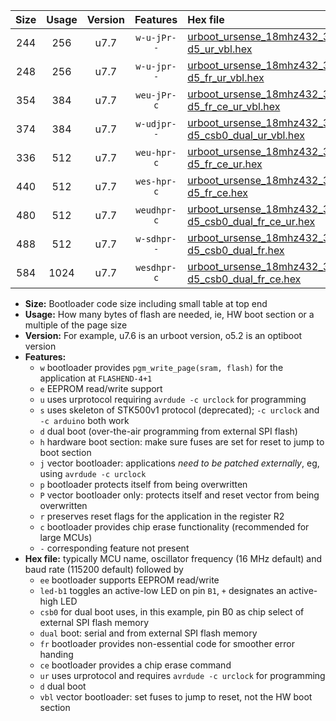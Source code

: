 |Size|Usage|Version|Features|Hex file|
|:-:|:-:|:-:|:-:|:--|
|244|256|u7.7|`w-u-jPr--`|[urboot_ursense_18mhz432_38400bps_led-d5_ur_vbl.hex](https://raw.githubusercontent.com/stefanrueger/urboot.hex/main/boards/ursense/fcpu_18mhz432/38400_bps/urboot_ursense_18mhz432_38400bps_led-d5_ur_vbl.hex)|
|248|256|u7.7|`w-u-jpr--`|[urboot_ursense_18mhz432_38400bps_led-d5_fr_ur_vbl.hex](https://raw.githubusercontent.com/stefanrueger/urboot.hex/main/boards/ursense/fcpu_18mhz432/38400_bps/urboot_ursense_18mhz432_38400bps_led-d5_fr_ur_vbl.hex)|
|354|384|u7.7|`weu-jPr-c`|[urboot_ursense_18mhz432_38400bps_ee_led-d5_fr_ce_ur_vbl.hex](https://raw.githubusercontent.com/stefanrueger/urboot.hex/main/boards/ursense/fcpu_18mhz432/38400_bps/urboot_ursense_18mhz432_38400bps_ee_led-d5_fr_ce_ur_vbl.hex)|
|374|384|u7.7|`w-udjpr--`|[urboot_ursense_18mhz432_38400bps_led-d5_csb0_dual_ur_vbl.hex](https://raw.githubusercontent.com/stefanrueger/urboot.hex/main/boards/ursense/fcpu_18mhz432/38400_bps/urboot_ursense_18mhz432_38400bps_led-d5_csb0_dual_ur_vbl.hex)|
|336|512|u7.7|`weu-hpr-c`|[urboot_ursense_18mhz432_38400bps_ee_led-d5_fr_ce_ur.hex](https://raw.githubusercontent.com/stefanrueger/urboot.hex/main/boards/ursense/fcpu_18mhz432/38400_bps/urboot_ursense_18mhz432_38400bps_ee_led-d5_fr_ce_ur.hex)|
|440|512|u7.7|`wes-hpr-c`|[urboot_ursense_18mhz432_38400bps_ee_led-d5_fr_ce.hex](https://raw.githubusercontent.com/stefanrueger/urboot.hex/main/boards/ursense/fcpu_18mhz432/38400_bps/urboot_ursense_18mhz432_38400bps_ee_led-d5_fr_ce.hex)|
|480|512|u7.7|`weudhpr-c`|[urboot_ursense_18mhz432_38400bps_ee_led-d5_csb0_dual_fr_ce_ur.hex](https://raw.githubusercontent.com/stefanrueger/urboot.hex/main/boards/ursense/fcpu_18mhz432/38400_bps/urboot_ursense_18mhz432_38400bps_ee_led-d5_csb0_dual_fr_ce_ur.hex)|
|488|512|u7.7|`w-sdhpr--`|[urboot_ursense_18mhz432_38400bps_led-d5_csb0_dual_fr.hex](https://raw.githubusercontent.com/stefanrueger/urboot.hex/main/boards/ursense/fcpu_18mhz432/38400_bps/urboot_ursense_18mhz432_38400bps_led-d5_csb0_dual_fr.hex)|
|584|1024|u7.7|`wesdhpr-c`|[urboot_ursense_18mhz432_38400bps_ee_led-d5_csb0_dual_fr_ce.hex](https://raw.githubusercontent.com/stefanrueger/urboot.hex/main/boards/ursense/fcpu_18mhz432/38400_bps/urboot_ursense_18mhz432_38400bps_ee_led-d5_csb0_dual_fr_ce.hex)|

- **Size:** Bootloader code size including small table at top end
- **Usage:** How many bytes of flash are needed, ie, HW boot section or a multiple of the page size
- **Version:** For example, u7.6 is an urboot version, o5.2 is an optiboot version
- **Features:**
  + `w` bootloader provides `pgm_write_page(sram, flash)` for the application at `FLASHEND-4+1`
  + `e` EEPROM read/write support
  + `u` uses urprotocol requiring `avrdude -c urclock` for programming
  + `s` uses skeleton of STK500v1 protocol (deprecated); `-c urclock` and `-c arduino` both work
  + `d` dual boot (over-the-air programming from external SPI flash)
  + `h` hardware boot section: make sure fuses are set for reset to jump to boot section
  + `j` vector bootloader: applications *need to be patched externally*, eg, using `avrdude -c urclock`
  + `p` bootloader protects itself from being overwritten
  + `P` vector bootloader only: protects itself and reset vector from being overwritten
  + `r` preserves reset flags for the application in the register R2
  + `c` bootloader provides chip erase functionality (recommended for large MCUs)
  + `-` corresponding feature not present
- **Hex file:** typically MCU name, oscillator frequency (16 MHz default) and baud rate (115200 default) followed by
  + `ee` bootloader supports EEPROM read/write
  + `led-b1` toggles an active-low LED on pin `B1`, `+` designates an active-high LED
  + `csb0` for dual boot uses, in this example, pin B0 as chip select of external SPI flash memory
  + `dual` boot: serial and from external SPI flash memory
  + `fr` bootloader provides non-essential code for smoother error handing
  + `ce` bootloader provides a chip erase command
  + `ur` uses urprotocol and requires `avrdude -c urclock` for programming
  + `d` dual boot
  + `vbl` vector bootloader: set fuses to jump to reset, not the HW boot section
